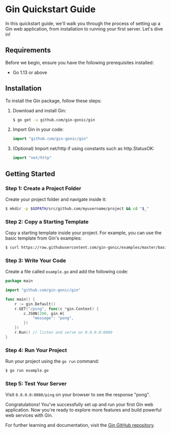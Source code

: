 # Gin Quickstart Guide

In this quickstart guide, we'll walk you through the process of setting up a Gin web application, from installation to running your first server. Let's dive in!

## Requirements

Before we begin, ensure you have the following prerequisites installed:

- Go 1.13 or above

## Installation

To install the Gin package, follow these steps:

1. Download and install Gin:
   ```bash
   $ go get -u github.com/gin-gonic/gin
   ```

2. Import Gin in your code:
   ```go
   import "github.com/gin-gonic/gin"
   ```

3. (Optional) Import net/http if using constants such as http.StatusOK:
   ```go
   import "net/http"
   ```

## Getting Started

### Step 1: Create a Project Folder

Create your project folder and navigate inside it:
   ```bash
   $ mkdir -p $GOPATH/src/github.com/myusername/project && cd "$_"
   ```

### Step 2: Copy a Starting Template

Copy a starting template inside your project. For example, you can use the basic template from Gin's examples:
   ```bash
   $ curl https://raw.githubusercontent.com/gin-gonic/examples/master/basic/main.go > main.go
   ```

### Step 3: Write Your Code

Create a file called `example.go` and add the following code:

```go
package main

import "github.com/gin-gonic/gin"

func main() {
    r := gin.Default()
    r.GET("/ping", func(c *gin.Context) {
        c.JSON(200, gin.H{
            "message": "pong",
        })
    })
    r.Run() // listen and serve on 0.0.0.0:8080
}
```

### Step 4: Run Your Project

Run your project using the `go run` command:
   ```bash
   $ go run example.go
   ```

### Step 5: Test Your Server

Visit `0.0.0.0:8080/ping` on your browser to see the response "pong".

Congratulations! You've successfully set up and run your first Gin web application. Now you're ready to explore more features and build powerful web services with Gin.

For further learning and documentation, visit the [Gin GitHub repository](https://github.com/gin-gonic/gin).
```